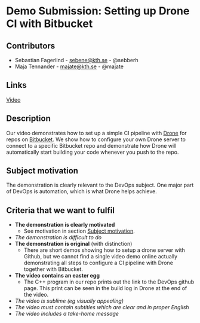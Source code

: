 # Demo Submission: Setting up Drone CI with Bitbucket

## Contributors
* Sebastian Fagerlind - sebene@kth.se - @sebberh
* Maja Tennander - majate@kth.se - @majate

## Links
[Video](https://www.youtube.com/watch?v=NhR3Lv4zgqU)

## Description
Our video demonstrates how to set up a simple CI pipeline with [Drone](https://www.drone.io/) for repos on [Bitbucket](https://bitbucket.org). We show how to configure your own Drone server to connect to a specific Bitbucket repo and demonstrate how Drone will automatically start building your code whenever you push to the repo.

## Subject motivation
The demonstration is clearly relevant to the DevOps subject. One major part of DevOps is automation, which is what Drone helps achieve.

## Criteria that we want to fulfil
- **The demonstration is clearly motivated**
  - See motivation in section [Subject motivation](#subject-motivation).
- *The demonstration is difficult to do*
- **The demonstration is original** (with distinction)
  - There are short demos showing how to setup a drone server with Github, but we cannot find a single video demo online actually demonstrating all steps to configure a CI pipeline with Drone together with Bitbucket.
- **The video contains an easter egg**
  - The C++ program in our repo prints out the link to the DevOps github page. This print can be seen in the build log in Drone at the end of the video.
- *The video is sublime (eg visually appealing)*
- *The video must contain subtitles which are clear and in proper English*
- *The video includes a take-home message*

<!---
## Changes after feedback
-->
